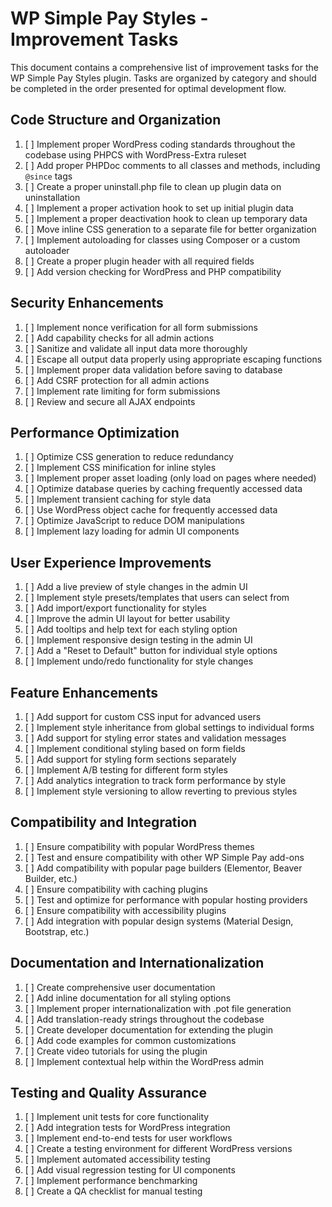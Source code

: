# WP Simple Pay Styles - Improvement Tasks

This document contains a comprehensive list of improvement tasks for the WP Simple Pay Styles plugin. Tasks are organized by category and should be completed in the order presented for optimal development flow.

## Code Structure and Organization

1. [ ] Implement proper WordPress coding standards throughout the codebase using PHPCS with WordPress-Extra ruleset
2. [ ] Add proper PHPDoc comments to all classes and methods, including `@since` tags
3. [ ] Create a proper uninstall.php file to clean up plugin data on uninstallation
4. [ ] Implement a proper activation hook to set up initial plugin data
5. [ ] Implement a proper deactivation hook to clean up temporary data
6. [ ] Move inline CSS generation to a separate file for better organization
7. [ ] Implement autoloading for classes using Composer or a custom autoloader
8. [ ] Create a proper plugin header with all required fields
9. [ ] Add version checking for WordPress and PHP compatibility

## Security Enhancements

1. [ ] Implement nonce verification for all form submissions
2. [ ] Add capability checks for all admin actions
3. [ ] Sanitize and validate all input data more thoroughly
4. [ ] Escape all output data properly using appropriate escaping functions
5. [ ] Implement proper data validation before saving to database
6. [ ] Add CSRF protection for all admin actions
7. [ ] Implement rate limiting for form submissions
8. [ ] Review and secure all AJAX endpoints

## Performance Optimization

1. [ ] Optimize CSS generation to reduce redundancy
2. [ ] Implement CSS minification for inline styles
3. [ ] Implement proper asset loading (only load on pages where needed)
4. [ ] Optimize database queries by caching frequently accessed data
5. [ ] Implement transient caching for style data
6. [ ] Use WordPress object cache for frequently accessed data
7. [ ] Optimize JavaScript to reduce DOM manipulations
8. [ ] Implement lazy loading for admin UI components

## User Experience Improvements

1. [ ] Add a live preview of style changes in the admin UI
2. [ ] Implement style presets/templates that users can select from
3. [ ] Add import/export functionality for styles
4. [ ] Improve the admin UI layout for better usability
5. [ ] Add tooltips and help text for each styling option
6. [ ] Implement responsive design testing in the admin UI
7. [ ] Add a "Reset to Default" button for individual style options
8. [ ] Implement undo/redo functionality for style changes

## Feature Enhancements

1. [ ] Add support for custom CSS input for advanced users
2. [ ] Implement style inheritance from global settings to individual forms
3. [ ] Add support for styling error states and validation messages
4. [ ] Implement conditional styling based on form fields
5. [ ] Add support for styling form sections separately
6. [ ] Implement A/B testing for different form styles
7. [ ] Add analytics integration to track form performance by style
8. [ ] Implement style versioning to allow reverting to previous styles

## Compatibility and Integration

1. [ ] Ensure compatibility with popular WordPress themes
2. [ ] Test and ensure compatibility with other WP Simple Pay add-ons
3. [ ] Add compatibility with popular page builders (Elementor, Beaver Builder, etc.)
4. [ ] Ensure compatibility with caching plugins
5. [ ] Test and optimize for performance with popular hosting providers
6. [ ] Ensure compatibility with accessibility plugins
7. [ ] Add integration with popular design systems (Material Design, Bootstrap, etc.)

## Documentation and Internationalization

1. [ ] Create comprehensive user documentation
2. [ ] Add inline documentation for all styling options
3. [ ] Implement proper internationalization with .pot file generation
4. [ ] Add translation-ready strings throughout the codebase
5. [ ] Create developer documentation for extending the plugin
6. [ ] Add code examples for common customizations
7. [ ] Create video tutorials for using the plugin
8. [ ] Implement contextual help within the WordPress admin

## Testing and Quality Assurance

1. [ ] Implement unit tests for core functionality
2. [ ] Add integration tests for WordPress integration
3. [ ] Implement end-to-end tests for user workflows
4. [ ] Create a testing environment for different WordPress versions
5. [ ] Implement automated accessibility testing
6. [ ] Add visual regression testing for UI components
7. [ ] Implement performance benchmarking
8. [ ] Create a QA checklist for manual testing
